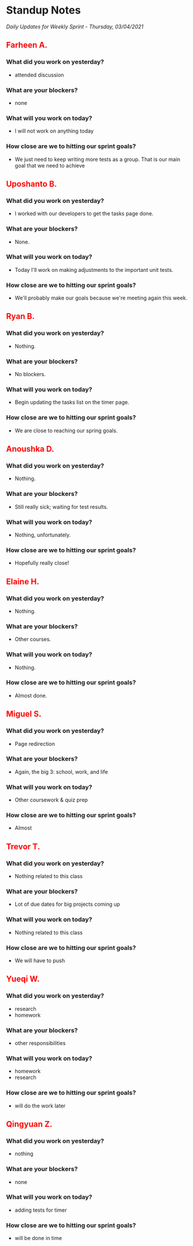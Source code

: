 # Standup Notes
*Daily Updates for Weekly Sprint - Thursday, 03/04/2021*

## <span style="color: red;">Farheen A.</span> 

### What did you work on yesterday?
- attended discussion

### What are your blockers?
- none

### What will you work on today?
- I will not work on anything today
### How close are we to hitting our sprint goals?
- We just need to keep writing more tests as a group. That is our main goal that we need to achieve

## <span style="color: red;">Uposhanto B.</span> 

### What did you work on yesterday?
- I worked with our developers to get the tasks page done.

### What are your blockers?
- None.

### What will you work on today?
- Today I'll work on making adjustments to the important unit tests.

### How close are we to hitting our sprint goals?
- We'll probably make our goals because we're meeting again this week.

## <span style="color: red;">Ryan B.</span>

### What did you work on yesterday?
- Nothing.

### What are your blockers?
- No blockers.

### What will you work on today?
- Begin updating the tasks list on the timer page.

### How close are we to hitting our sprint goals?
- We are close to reaching our spring goals.

## <span style="color: red;">Anoushka D.</span>

### What did you work on yesterday?
- Nothing.

### What are your blockers?
- Still really sick; waiting for test results.

### What will you work on today?
- Nothing, unfortunately.

### How close are we to hitting our sprint goals?
- Hopefully really close!

## <span style="color: red;">Elaine H.</span>

### What did you work on yesterday?
- Nothing.

### What are your blockers?
- Other courses. 

### What will you work on today?
- Nothing.

### How close are we to hitting our sprint goals?
- Almost done.

## <span style="color: red;">Miguel S.</span>

### What did you work on yesterday?
- Page redirection

### What are your blockers?
- Again, the big 3: school, work, and life

### What will you work on today?
- Other coursework & quiz prep

### How close are we to hitting our sprint goals?
- Almost

## <span style="color: red;">Trevor T.</span>

### What did you work on yesterday?
- Nothing related to this class

### What are your blockers?
- Lot of due dates for big projects coming up

### What will you work on today?
- Nothing related to this class

### How close are we to hitting our sprint goals?
- We will have to push

## <span style="color: red;">Yueqi W.</span>

### What did you work on yesterday?
- research
- homework

### What are your blockers?
- other responsibilities

### What will you work on today?
- homework
- research

### How close are we to hitting our sprint goals?
- will do the work later

## <span style="color: red;">Qingyuan Z.</span>

### What did you work on yesterday?
- nothing

### What are your blockers?
- none

### What will you work on today?
- adding tests for timer

### How close are we to hitting our sprint goals?
- will be done in time
